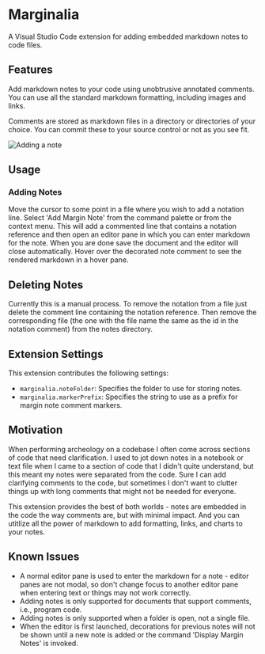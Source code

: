 # Marginalia

A Visual Studio Code extension for adding embedded markdown notes to code files.

## Features

Add markdown notes to your code using unobtrusive annotated comments. You can use all the standard markdown formatting, including images and links. 

Comments are stored as markdown files in a directory or directories of your choice. You can
commit these to your source control or not as you see fit.

![Adding a note](https://i.imgur.com/5KGWEIs.gif)

## Usage

### Adding Notes

Move the cursor to some point in a file where you wish to add a notation line. Select 
'Add Margin Note' from the command palette or from the context menu. This will add a commented 
line that contains a notation reference and then open an editor
pane in which you can enter markdown for the note. When you are done save the document and the
editor will close automatically. Hover over the decorated note comment to see the rendered
markdown in a hover pane.

## Deleting Notes

Currently this is a manual process. To remove the notation from a file just delete the comment
line containing the notation reference. Then remove the corresponding file (the one with
the file name the same as the id in the notation comment) from the notes directory.

## Extension Settings

This extension contributes the following settings:

* `marginalia.noteFolder`: Specifies the folder to use for storing notes.
* `marginalia.markerPrefix`: Specifies the string to use as a prefix for margin note comment markers.

## Motivation

When performing archeology on a codebase I often come across sections of code that need clarification. I used to jot down notes in a notebook or text file when I came to a section of code that I didn't quite understand, but this meant my notes were separated from the code. Sure I can add clarifying comments to the code, but sometimes I don't want to clutter things up with long comments that might not be needed for everyone.

This extension provides the best of both worlds - notes are embedded in the code the way comments are, but with minimal impact. And you can utitlize all the power of markdown to add formatting, links, and charts to your notes.  

## Known Issues

* A normal editor pane is used to enter the markdown for a note - editor panes are not modal, so 
don't change focus to another editor pane when entering text or things may not work correctly.
* Adding notes is only supported for documents that support comments, i.e., program code.
* Adding notes is only supported when a folder is open, not a single file.
* When the editor is first launched, decorations for previous notes will not be shown until a new note is added or the command 'Display Margin Notes' is invoked.
